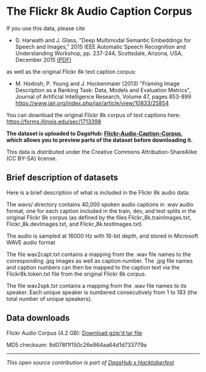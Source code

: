 # The Flickr 8k Audio Caption Corpus

If you use this data, please cite

- D. Harwath and J. Glass, "Deep Multimodal Semantic Embeddings for Speech and Images," 2015 IEEE Automatic Speech Recognition and Understanding Workshop, pp. 237-244, Scottsdale, Arizona, USA, December 2015 [(PDF)](https://groups.csail.mit.edu/sls/publications/2015/Harwath_ASRU-15.pdf)

as well as the original Flickr 8k text caption corpus:

- M. Hodosh, P. Young and J. Hockenmaier (2013) "Framing Image Description as a Ranking Task: Data, Models and Evaluation Metrics", Journal of Artificial Intelligence Research, Volume 47, pages 853-899
https://www.jair.org/index.php/jair/article/view/10833/25854

You can download the original Flickr 8k corpus of text captions here:
https://forms.illinois.edu/sec/1713398

**The dataset is uploaded to DagsHub: [Flickr-Audio-Caption-Corpus](https://dagshub.com/michizhou/Flickr-Audio-Caption-Corpus), which allows you to preview parts of the dataset before downloading it.**

This data is distributed under the Creative Commons Attribution-ShareAlike (CC BY-SA) license.

## Brief description of datasets

Here is a brief description of what is included in the Flickr 8k audio data:

The wavs/ directory contains 40,000 spoken audio captions in .wav audio format, one for each caption included in the train, dev, and test splits in the original Flickr 8k corpus (as defined by the files Flickr_8k.trainImages.txt, Flickr_8k.devImages.txt, and Flickr_8k.testImages.txt)

The audio is sampled at 16000 Hz with 16-bit depth, and stored in Microsoft WAVE audio format

The file wav2capt.txt contains a mapping from the .wav file names to the corresponding .jpg images as well as caption number. The .jpg file names and caption numbers can then be mapped to the caption text via the Flickr8k.token.txt file from the original Flickr 8k corpus.

The file wav2spk.txt contains a mapping from the .wav file names to its speaker. Each unique speaker is numbered consecutively from 1 to 183 (the total number of unique speakers).

## Data downloads

Flickr Audio Corpus (4.2 GB): [Download gzip'd tar file](https://groups.csail.mit.edu/sls/downloads/flickraudio/downloads/flickr_audio.tar.gz)

MD5 checksum: 9d078f1f150c26e864aa64d1d733779a

---

*This open source contribution is part of [DagsHub x Hacktoberfest](https://dagshub.com/blog/hacktoberfest-x-dagshub-2/)*